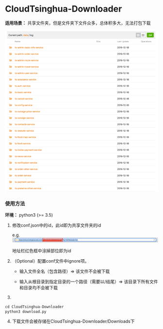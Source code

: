 # CloudTsinghua-Downloader

**适用场景：** 共享文件夹，但是文件夹下文件众多，总体积多大，无法打包下载

![](img/files.png)



### 使用方法

**环境：**  python3 (>= 3.5)

1. 修改conf.json中的id，此id即为共享文件夹的id

   e.g. ![](img/id.png)

   地址栏红色框中涂掉部位即为id

2. （Optional）配置conf文件中ignore项。

   * 输入文件全名（包含路径）=> 该文件不会被下载

   * 输入从根目录到指定目录的一个路径（需要以/结尾）=> 该目录下所有文件和目录均不会被下载

3. 

   ```
   cd CloudTsinghua-Downloader
   python3 download.py
   
   ```

4. 下载文件会被存储在CloudTsinghua-Downloader/Downloads下

 